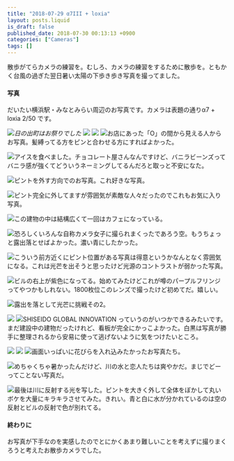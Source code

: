 ```yaml
---
title: "2018-07-29 α7III + loxia"
layout: posts.liquid
is_draft: false
published_date: 2018-07-30 00:13:13 +0900
categories: ["Cameras"]
tags: []
---
```


散歩がてらカメラの練習を。むしろ、カメラの練習をするために散歩を。ともかく台風の過ぎた翌日暑い太陽の下歩き歩き写真を撮ってました。

#### 写真
だいたい横浜駅・みなとみらい周辺のお写真です。カメラは表題の通りα7 + loxia 2/50 です。

 ![](/public/images/2019/01/197bd-140Xsh5zPI8Qtt7fQGX3TfA.jpeg)_日の出町はお祭りでした_
 ![](/public/images/2019/01/f0945-1CHqUyeQ9cOirhg81uUnxFw.jpeg) ![](/public/images/2019/01/932eb-1T7W3yXpZs0FeBLMrQjg2Bg.jpeg) ![](/public/images/2019/01/68c93-1px99sUTsQRm9ahI9HZSXtg.jpeg)お店にあった「O」の間から見える人からお写真。髪縛ってる方をピンと合わせる方にすればよかった。

 ![](/public/images/2019/01/e7465-1l62bezEidy8n-6TLkRriMA.jpeg)アイスを食べました。チョコレート屋さんなんですけど、バニラビーンズってバニラ感が強くてどういうネーミングしてるんだろと取っと不安になた。

 ![](/public/images/2019/01/78933-1qK46kHvrO880mNA-cu5xYA.jpeg)ピントを外す方向でのお写真。これ好きな写真。

 ![](/public/images/2019/01/c3778-1IhFyzgIMOae8wvRYL14cZQ.jpeg)ピント完全に外してますが雰囲気が素敵な人々だったのでこれもお気に入り写真。

 ![](/public/images/2019/01/e62e9-1mtAuwKDrgtUPcjkYkW837Q.jpeg)この建物の中は結構広くて一回はカフェになっている。

 ![](/public/images/2019/01/5f8f9-1byyJ7V68dzwNAmsvenAREg.jpeg)恐ろしくいろんな自称カメラ女子に撮られまくったであろう空。もうちょっと露出落とせばよかった。濃い青にしたかった。

 ![](/public/images/2019/01/08de9-1AbQEp5hLesUp3Ahtn_3fDA.jpeg)こういう前方近くにピント位置がある写真は得意というかなんとなく雰囲気になる。これは光芒を出そうと思ったけど光源のコントラストが弱かった写真。

 ![](/public/images/2019/01/9aad2-1pao5oNPkJIKkT00bKuiGNQ.jpeg)ビルの右上が紫色になってる。始めてみたけどこれが噂のパープルフリンジってやつかもしれない。1800枚位このレンズで撮ったけど初めてだ。嬉しい。

 ![](/public/images/2019/01/881c4-1ZWyOWp0fKPGQPwzz1zkMLQ.jpeg)露出を落として光芒に挑戦その2。

 ![](/public/images/2019/01/18cf9-1Cra9i4ctoRPh86v_5wBY_g.jpeg) ![](/public/images/2019/01/78ac5-12t_anT1G9_2LZR2WGtPWow.jpeg)SHISEIDO GLOBAL INNOVATION っていうのがいつかできるみたいです。まだ建設中の建物だったけれど、看板が完全にかっこよかった。白黒は写真が勝手に整理されるから安易に使って逃げないように気をつけたいところ。

 ![](/public/images/2019/01/d25b4-1qo1YkRa8xsBWuSys-hAAqg.jpeg) ![](/public/images/2019/01/15a98-1cbh5ZKA1xwQgxGKf2BRm7Q.jpeg) ![](/public/images/2019/01/8af73-155CalWaDGhQu2fP_aumygw.jpeg)画面いっぱいに花びらを入れ込みたかったお写真たち。

 ![](/public/images/2019/01/cf368-1SKGkLm52huO-bgis0nRpNA.jpeg)めちゃくちゃ暑かったんだけど、川の水と恋人たちは爽やかだ。まじでどーってことない写真だ。

 ![](/public/images/2019/01/5f1dd-1THw32OTwNu_guHu9p4laHg.jpeg)最後は川に反射する光を写した。ピントを大きく外して全体をぼかして丸いボケを大量にキラキラさせてみた。きれい。青と白に水が分かれているのは空の反射とビルの反射で色が別れてる。

#### 終わりに
お写真が下手なのを実感したのでとにかくあまり難しいことを考えずに撮りまくろうと考えたお散歩カメラでした。


